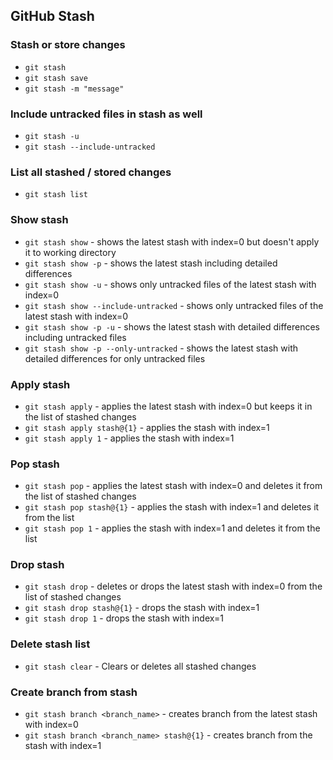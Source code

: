 ## GitHub Stash

### Stash or store changes

- `git stash`
- `git stash save`
- `git stash -m "message"`

### Include untracked files in stash as well

- `git stash -u`
- `git stash --include-untracked`

### List all stashed / stored changes

- `git stash list`

### Show stash

- `git stash show` - shows the latest stash with index=0 but doesn't apply it to working directory
- `git stash show -p` - shows the latest stash including detailed differences
- `git stash show -u` - shows only untracked files of the latest stash with index=0
- `git stash show --include-untracked` - shows only untracked files of the latest stash with index=0
- `git stash show -p -u` - shows the latest stash with detailed differences including untracked files
- `git stash show -p --only-untracked` - shows the latest stash with detailed differences for only untracked files

### Apply stash

- `git stash apply` - applies the latest stash with index=0 but keeps it in the list of stashed changes
- `git stash apply stash@{1}` - applies the stash with index=1
- `git stash apply 1` - applies the stash with index=1

### Pop stash

- `git stash pop` - applies the latest stash with index=0 and deletes it from the list of stashed changes
- `git stash pop stash@{1}` - applies the stash with index=1 and deletes it from the list
- `git stash pop 1` - applies the stash with index=1 and deletes it from the list

### Drop stash

- `git stash drop` - deletes or drops the latest stash with index=0 from the list of stashed changes
- `git stash drop stash@{1}` - drops the stash with index=1
- `git stash drop 1` - drops the stash with index=1

### Delete stash list

- `git stash clear` - Clears or deletes all stashed changes

### Create branch from stash

- `git stash branch <branch_name>` - creates branch from the latest stash with index=0
- `git stash branch <branch_name> stash@{1}` - creates branch from the stash with index=1
